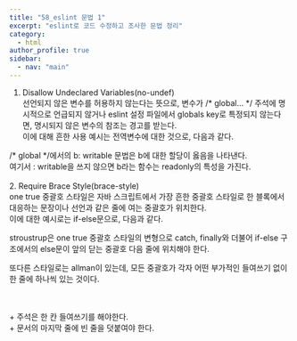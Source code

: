 ```yaml
---
title: "58_eslint 문법 1"
excerpt: "eslint로 코드 수정하고 조사한 문법 정리"
category: 
  - html
author_profile: true
sidebar:
  - nav: "main" 
---
```

1. Disallow Undeclared Variables(no-undef)<br>
선언되지 않은 변수를 허용하지 않는다는 뜻으로, 변수가 /&#42; global... &#42;/ 주석에 명시적으로
언급되지 않거나 eslint 설정 파일에서 globals key로 특정되지 않는다면, 명시되지 않은 변수의
참조는 경고를 받는다.<br>
이에 대해 흔한 사용 예시는 전역변수에 대한 것으로, 다음과 같다.
<script src="https://gist.github.com/nyj001012/3f8a4badb7b0196ae6d176b299d7192c.js"></script>
/&#42; global &#42;/에서의 b: writable 문법은 b에 대한 할당이 옳음을 나타낸다.<br>
여기서 : writable을 쓰지 않으면 b라는 함수는 readonly의 특성을 가진다.<br><br>
2. Require Brace Style(brace-style)<br>
one true 중괄호 스타일은 자바 스크립트에서 가장 흔한 중괄호 스타일로 한 블록에서 대응하는 문장이나
선언과 같은 줄에 여는 중괄호가 위치한다. <br>
이에 대한 예시로는 if-else문으로, 다음과 같다.
<script src="https://gist.github.com/nyj001012/06f4b32f3c58e93c4636bfb3582e2a3b.js"></script>
stroustrup은 one true 중괄호 스타일의 변형으로 catch, finally와 더불어 if-else 구조에서의 else문이
앞의 닫는 중괄호 다음 줄에 위치해야 한다.
<script src="https://gist.github.com/nyj001012/937de5a78ed70ec991d7ff98fa8804e1.js"></script>
또다른 스타일로는 allman이 있는데, 모든 중괄호가 각자 어떤 부가적인 들여쓰기 없이 한 줄에
하나씩 있는 것이다.
<script src="https://gist.github.com/nyj001012/d23b0f9f6a7a67d9cb44309a5d2e1150.js"></script>
<br><br>
&#43; 주석은 한 칸 들여쓰기를 해야한다.<br>
&#43; 문서의 마지막 줄에 빈 줄을 덧붙여야 한다.<br>
